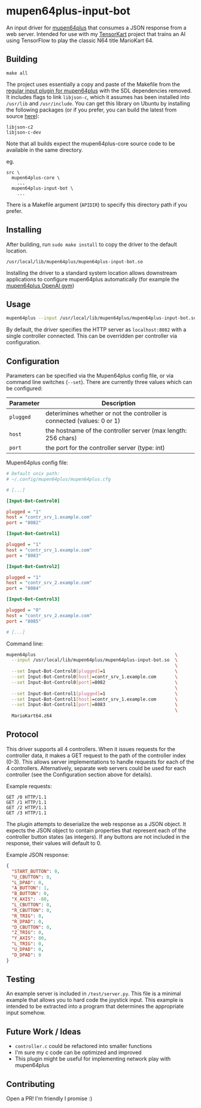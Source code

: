 mupen64plus-input-bot
=====================

An input driver for [mupen64plus](https://github.com/mupen64plus/mupen64plus-core) that consumes a JSON response from a web server. Intended for use with my [TensorKart](https://github.com/kevinhughes27/TensorKart) project that trains an AI using TensorFlow to play the classic N64 title MarioKart 64.


Building
--------
```shell
make all
```

The project uses essentially a copy and paste of the Makefile from the [regular input plugin for mupen64plus](https://github.com/mupen64plus/mupen64plus-input-sdl) with the SDL dependencies removed. It includes flags to link `libjson-c`, which it assumes has been installed into `/usr/lib` and `/usr/include`. You can get this library on Ubuntu by installing the following packages (or if you prefer, you can build the latest from source [here](https://github.com/json-c/json-c)):
```
libjson-c2
libjson-c-dev
```

Note that all builds expect the mupen64plus-core source code to be available in the same directory.

eg.
```
src \
  mupen64plus-core \
    ...
  mupen64plus-input-bot \
    ...
```

There is a Makefile argument (`APIDIR`) to specify this directory path if you prefer.


Installing
----------

After building, run `sudo make install` to copy the driver to the default location.

```
/usr/local/lib/mupen64plus/mupen64plus-input-bot.so
```

Installing the driver to a standard system location allows downstream applications to configure mupen64plus automatically (for example the [mupen64plus OpenAI gym](https://github.com/bzier/gym-mupen64plus))

Usage
-----
```sh
mupen64plus --input /usr/local/lib/mupen64plus/mupen64plus-input-bot.so MarioKart64.z64
```

By default, the driver specifies the HTTP server as `localhost:8082` with a single controller connected. This can be overridden per controller via configuration. 

Configuration
-------------
Parameters can be specified via the Mupen64plus config file, or via command line switches (`--set`). There are currently three values which can be configured:

| Parameter | Description                                                             |
| --------- | ----------------------------------------------------------------------- |
| `plugged` | deterimines whether or not the controller is connected (values: 0 or 1) |
| `host`    | the hostname of the controller server (max length: 256 chars)           |
| `port`    | the port for the controller server (type: int)                          |

Mupen64plus config file:
```ini
# Default unix path:
# ~/.config/mupen64plus/mupen64plus.cfg

# [...]

[Input-Bot-Control0]

plugged = "1"
host = "contr_srv_1.example.com"
port = "8082"

[Input-Bot-Control1]

plugged = "1"
host = "contr_srv_1.example.com"
port = "8083"

[Input-Bot-Control2]

plugged = "1"
host = "contr_srv_2.example.com"
port = "8084"

[Input-Bot-Control3]

plugged = "0"
host = "contr_srv_2.example.com"
port = "8085"

# [...]
```

Command line:
```sh
mupen64plus                                                    \
  --input /usr/local/lib/mupen64plus/mupen64plus-input-bot.so  \
                                                               \
  --set Input-Bot-Control0[plugged]=1                          \
  --set Input-Bot-Control0[host]=contr_srv_1.example.com       \
  --set Input-Bot-Control0[port]=8082                          \
                                                               \
  --set Input-Bot-Control1[plugged]=1                          \
  --set Input-Bot-Control1[host]=contr_srv_1.example.com       \
  --set Input-Bot-Control1[port]=8083                          \
                                                               \
  MarioKart64.z64
```


Protocol
--------

This driver supports all 4 controllers. When it issues requests for the controller data, it makes a GET request to the path of the controller index (0-3). This allows server implementations to handle requests for each of the 4 controllers. Alternatively, separate web servers could be used for each controller (see the Configuration section above for details).

Example requests:
```
GET /0 HTTP/1.1
GET /1 HTTP/1.1
GET /2 HTTP/1.1
GET /3 HTTP/1.1
```

The plugin attempts to deserialize the web response as a JSON object. It expects the JSON object to contain properties that represent each of the controller button states (as integers). If any buttons are not included in the response, their values will default to 0.

Example JSON response:
```json
{
  "START_BUTTON": 0,
  "U_CBUTTON": 0,
  "L_DPAD": 0,
  "A_BUTTON": 1,
  "B_BUTTON": 0,
  "X_AXIS": -80,
  "L_CBUTTON": 0,
  "R_CBUTTON": 0,
  "R_TRIG": 0,
  "R_DPAD": 0,
  "D_CBUTTON": 0,
  "Z_TRIG": 0,
  "Y_AXIS": 80,
  "L_TRIG": 0,
  "U_DPAD": 0,
  "D_DPAD": 0
}
```


Testing
-------
An example server is included in `/test/server.py`. This file is a minimal example that allows you to hard code the joystick input. This example is intended to be extracted into a program that determines the appropriate input somehow.


Future Work / Ideas
-------------------
* `controller.c` could be refactored into smaller functions
* I'm sure my c code can be optimized and improved
* This plugin might be useful for implementing network play with mupen64plus


Contributing
------------
Open a PR! I'm friendly I promise :)
